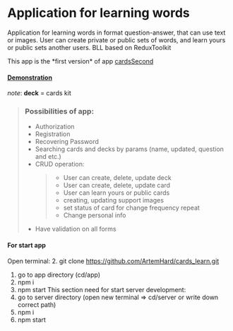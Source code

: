 # Application for learning words

<p>Application for learning words in format question-answer, that
can use text or images. User can create private or public sets of words,
and learn yours or public sets another users.
BLL based on ReduxToolkit
</p>
<p>This app is the *first version* of app <a href="https://github.com/ArtemHard/cardsSecond/">cardsSecond<a/></p>

#### [Demonstration](https://artemhard.github.io/cards_learn/)
*note*: **deck** = cards kit

> ### Possibilities of app:
>
> - Authorization
> - Registration
> - Recovering Password
> - Searching cards and decks by params (name, updated, question and etc.)
> - CRUD operation:
>   > - User can create, delete, update deck
>   > - User can create, delete, update card
>   > - User can learn yours or public cards
>   > - creating, updating support images
>   > - set status of card for change frequency repeat
>   > - Change personal info
> - Have validation on all forms

 #### For start app

Open terminal:
2. git clone https://github.com/ArtemHard/cards_learn.git
1. go to app directory (cd/app)
2. npm i
3. npm start
   This section need for start server development:
5. go to server directory (open new terminal => cd/server or write down correct path)
6. npm i
7. npm start
